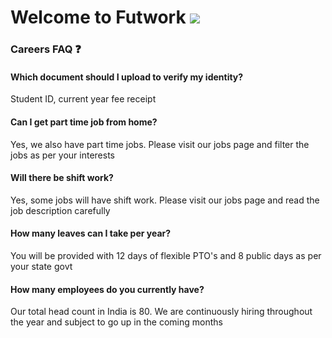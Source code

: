 # Welcome to Futwork <img src="https://uploads-ssl.webflow.com/6425551553ab1469308881af/6425687b654f2adb066275ba_futwork%20logo_final-20.d5cabae4.svg" >

### Careers FAQ ❓

#### Which document should I upload to verify my identity?
Student ID, current year fee receipt

#### Can I get part time job from home?
Yes, we also have part time jobs. Please visit our jobs page and filter the jobs as per your interests

#### Will there be shift work?
Yes, some jobs will have shift work. Please visit our jobs page and read the job description carefully

#### How many leaves can I take per year?
You will be provided with 12 days of flexible PTO's and 8 public days as per your state govt

#### How many employees do you currently have?
Our total head count in India is 80. We are continuously hiring throughout the year and subject to go up in the coming months
